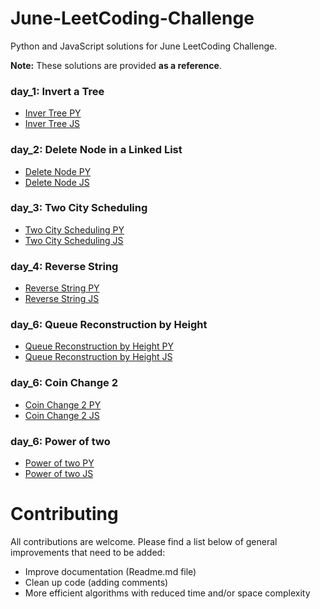 # June-LeetCoding-Challenge
Python and JavaScript solutions for June LeetCoding Challenge.

**Note:** These solutions are provided **as a reference**.

### day_1: Invert a Tree

- [Inver Tree PY](/day_1/invert_tree.py)
- [Inver Tree JS](/day_1/invert_tree.js) 

### day_2: Delete Node in a Linked List

- [Delete Node PY](/day_2/delete_node.py)
- [Delete Node JS](/day_2/delete_node.js) 

### day_3: Two City Scheduling

- [Two City Scheduling PY](/day_3/two_cities_scheduling.py)
- [Two City Scheduling JS](/day_3/two_cities_scheduling.js) 

### day_4: Reverse String

- [Reverse String PY](/day_4/reverse_string.py)
- [Reverse String JS](/day_4/reverse_string.js) 

### day_6: Queue Reconstruction by Height

- [Queue Reconstruction by Height PY](/day_6/queue_reconstruction_by_height.py)
- [Queue Reconstruction by Height JS](/day_6/queue_reconstruction_by_height.js) 

### day_6: Coin Change 2

- [Coin Change 2 PY](/day_7/coin_change_2.py)
- [Coin Change 2 JS](/day_7/change_coin_2.js) 

### day_6: Power of two

- [Power of two PY](/day_8/power_of_2.py)
- [Power of two JS](/day_8/power_of_2.js) 


# Contributing

All contributions are welcome. Please find a list below of general improvements that need to be added:
- Improve documentation (Readme.md file)
- Clean up code (adding comments)
- More efficient algorithms with reduced time and/or space complexity


